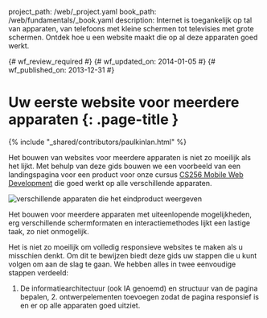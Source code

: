 project_path: /web/_project.yaml
book_path: /web/fundamentals/_book.yaml
description: Internet is toegankelijk op tal van apparaten, van telefoons met kleine schermen tot televisies met grote schermen. Ontdek hoe u een website maakt die op al deze apparaten goed werkt.

{# wf_review_required #}
{# wf_updated_on: 2014-01-05 #}
{# wf_published_on: 2013-12-31 #}

# Uw eerste website voor meerdere apparaten {: .page-title }

{% include "_shared/contributors/paulkinlan.html" %}



Het bouwen van websites voor meerdere apparaten is niet zo moeilijk als het lijkt. Met behulp van deze gids bouwen we een voorbeeld van een landingspagina voor een product voor onze cursus <a href='https://www.udacity.com/course/cs256'>CS256 Mobile Web Development</a> die goed werkt op alle verschillende apparaten.

<img src="images/finaloutput-2x.jpg" alt="verschillende apparaten die het eindproduct weergeven">

Het bouwen voor meerdere apparaten met uiteenlopende mogelijkheden, erg verschillende schermformaten en interactiemethodes lijkt een lastige taak, zo niet onmogelijk.

Het is niet zo moeilijk om volledig responsieve websites te maken als u misschien denkt. Om dit te bewijzen biedt deze gids uw stappen die u kunt volgen om aan de slag te gaan. We hebben alles in twee eenvoudige stappen verdeeld:

1.  De informatiearchitectuur (ook IA genoemd) en structuur van de pagina bepalen, 2.  ontwerpelementen toevoegen zodat de pagina responsief is en er op alle apparaten goed uitziet.


